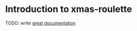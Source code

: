 # Introduction to xmas-roulette

TODO: write [great documentation](http://jacobian.org/writing/great-documentation/what-to-write/)

